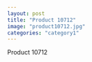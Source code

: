 ```yaml
---
layout: post
title: "Product 10712"
image: "product10712.jpg"
categories: "category1"
---
```

Product 10712
